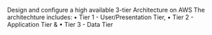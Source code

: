 Design and configure a high available 3-tier Architecture on AWS
The architechture includes: • Tier 1 - User/Presentation Tier, • Tier 2 - Application Tier & • Tier 3 - Data Tier
